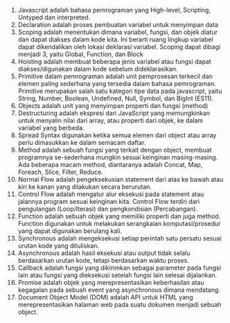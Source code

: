 1. Javascript adalah bahasa pemrograman yang High-level, Scripting, Untyped dan interpreted.
2. Declaration adalah proses pembuatan variabel untuk menyimpan data
3. Scoping adalah menentukan dimana variabel, fungsi, dan objek diatur dan dapat diakses dalam kode kita. Ini berarti ruang lingkup variabel dapat dikendalikan oleh lokasi deklarasi variabel. Scoping dapat dibagi menjadi 3, yaitu Global, Function, dan Block
4. Hoisting adalah membuat beberapa jenis variabel atau fungsi dapat diakses/digunakan dalam kode sebelum dideklarasikan.
5. Primitive dalam pemrograman adalah unit pemprosesan terkecil dan elemen paling sederhana yang tersedia dalam bahasa pemrograman. Primitive merupakan salah satu kategori tipe data pada javascript, yaitu String, Number, Boolean, Undefined, Null, Symbol, dan BigInt (ES11).
6. Objects adalah unit yang menyimpan properti dan fungsi (method)
7. Destructuring adalah ekspresi dari JavaScript yang memungkinkan untuk menyalin nilai dari array, atau properti dari objek, ke dalam variabel yang berbeda.
8. Spread Syntax digunakan ketika semua elemen dari object atau array perlu dimasukkan ke dalam semacam daftar.
9. Method adalah sebuah fungsi yang terkait dengan object, membuat programnya se-sederhana mungkin sesuai keinginan masing-masing. Ada beberapa macam method, diantaranya adalah Concat, Map, Foreach, Slice, Filter, Reduce.
10. Normal Flow adalah pengeksekusian statement dari atas ke bawah atau kiri ke kanan yang dilakukan secara berurutan.
11. Control Flow adalah mengatur alur eksekusi pada statement atau jalannya program sesuai keinginan kita. Control Flow terdiri dari pengulangan (Loop/Iterasi) dan pengkondisian (Percabangan).
12. Function adalah sebuah objek yang memiliki properti dan juga method. Function digunakan untuk melakukan serangkaian komputasi/prosedur yang dapat digunakan berulang kali.
13. Synchronous adalah mengeksekusi setiap perintah satu persatu sesuai urutan kode yang dituliskan.
14. Asynchronous adalah hasil eksekusi atau output tidak selalu berdasarkan urutan kode, tetapi berdasarkan waktu proses.
15. Callback adalah fungsi yang dikirimkan sebagai parameter pada fungsi lain atau fungsi yang dieksekusi setelah fungsi lain selesai dijalankan.
16. Promise adalah objek yang merepresentasikan keberhasilan atau kegagalan pada sebuah event yang asynchronous dimana mendatang.
17. Document Object Model (DOM) adalah API untuk HTML yang merepresentasikan halaman web pada suatu dokumen menjadi sebuah object.

